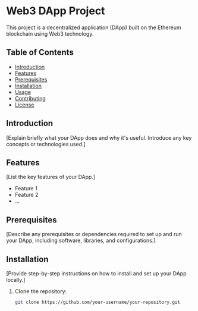 # Web3 DApp Project

This project is a decentralized application (DApp) built on the Ethereum blockchain using Web3 technology.

## Table of Contents

- [Introduction](#introduction)
- [Features](#features)
- [Prerequisites](#prerequisites)
- [Installation](#installation)
- [Usage](#usage)
- [Contributing](#contributing)
- [License](#license)

## Introduction

[Explain briefly what your DApp does and why it's useful. Introduce any key concepts or technologies used.]

## Features

[List the key features of your DApp.]

- Feature 1
- Feature 2
- ...

## Prerequisites

[Describe any prerequisites or dependencies required to set up and run your DApp, including software, libraries, and configurations.]

## Installation

[Provide step-by-step instructions on how to install and set up your DApp locally.]

1. Clone the repository:
   ```sh
   git clone https://github.com/your-username/your-repository.git

